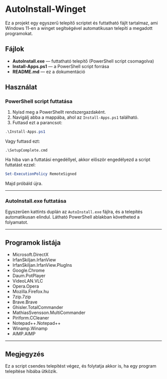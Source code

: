 
# AutoInstall-Winget

Ez a projekt egy egyszerű telepítő scriptet és futtatható fájlt tartalmaz, ami Windows 11-en a winget segítségével automatikusan telepíti a megadott programokat.

## Fájlok

- **AutoInstall.exe** — futtatható telepítő (PowerShell script csomagolva)
- **Install-Apps.ps1** — a PowerShell script forrása
- **README.md** — ez a dokumentáció

## Használat

### PowerShell script futtatása

1. Nyisd meg a PowerShellt rendszergazdaként.
2. Navigálj abba a mappába, ahol az `Install-Apps.ps1` található.
3. Futtasd ezt a parancsot:

```powershell
.\Install-Apps.ps1
```

Vagy futtasd ezt:
```CMD
.\SetupComplete.cmd
```

Ha hiba van a futtatási engedéllyel, akkor először engedélyezd a script futtatást ezzel:

```powershell
Set-ExecutionPolicy RemoteSigned
```

Majd próbáld újra.

---

### AutoInstall.exe futtatása

Egyszerűen kattints duplán az `AutoInstall.exe` fájlra, és a telepítés automatikusan elindul. Látható PowerShell ablakban követheted a folyamatot.

---

## Programok listája

- Microsoft.DirectX
- IrfanSkiljan.IrfanView
- IrfanSkiljan.IrfanView.PlugIns
- Google.Chrome
- Daum.PotPlayer
- VideoLAN.VLC
- Opera.Opera
- Mozilla.Firefox.hu
- 7zip.7zip
- Brave.Brave
- Ghisler.TotalCommander
- MathiasSvensson.MultiCommander
- Piriform.CCleaner
- Notepad++.Notepad++
- Winamp.Winamp
- AIMP.AIMP

---

## Megjegyzés

Ez a script csendes telepítést végez, és folytatja akkor is, ha egy program telepítése hibába ütközik.
